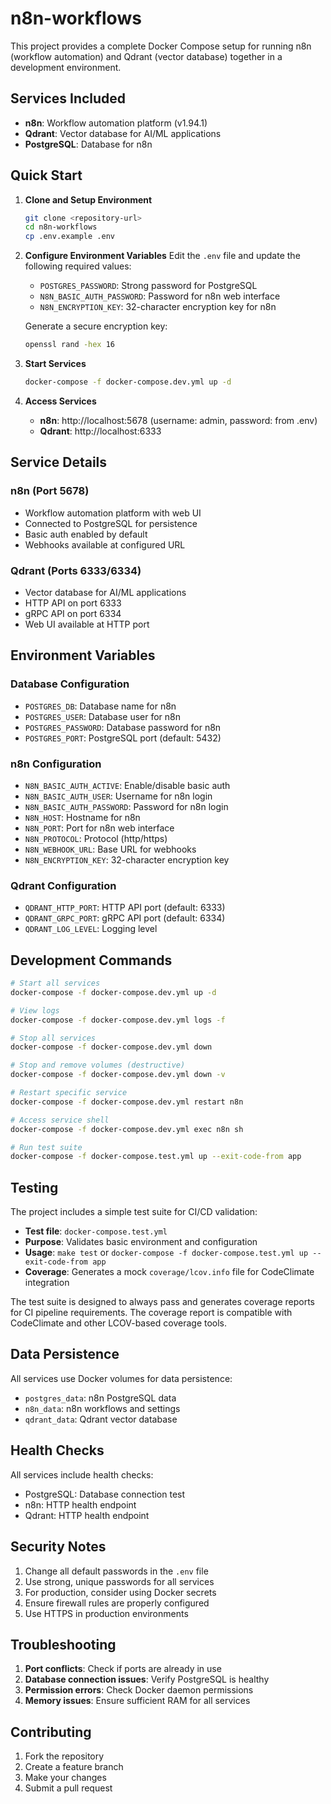 # n8n-workflows

This project provides a complete Docker Compose setup for running n8n (workflow automation) and Qdrant (vector database) together in a development environment.

## Services Included

- **n8n**: Workflow automation platform (v1.94.1)
- **Qdrant**: Vector database for AI/ML applications
- **PostgreSQL**: Database for n8n

## Quick Start

1. **Clone and Setup Environment**

   ```bash
   git clone <repository-url>
   cd n8n-workflows
   cp .env.example .env
   ```

2. **Configure Environment Variables**
   Edit the `.env` file and update the following required values:
   - `POSTGRES_PASSWORD`: Strong password for PostgreSQL
   - `N8N_BASIC_AUTH_PASSWORD`: Password for n8n web interface
   - `N8N_ENCRYPTION_KEY`: 32-character encryption key for n8n

   Generate a secure encryption key:

   ```bash
   openssl rand -hex 16
   ```

3. **Start Services**

   ```bash
   docker-compose -f docker-compose.dev.yml up -d
   ```

4. **Access Services**
   - **n8n**: http://localhost:5678 (username: admin, password: from .env)
   - **Qdrant**: http://localhost:6333

## Service Details

### n8n (Port 5678)

- Workflow automation platform with web UI
- Connected to PostgreSQL for persistence
- Basic auth enabled by default
- Webhooks available at configured URL

### Qdrant (Ports 6333/6334)

- Vector database for AI/ML applications
- HTTP API on port 6333
- gRPC API on port 6334
- Web UI available at HTTP port

## Environment Variables

### Database Configuration

- `POSTGRES_DB`: Database name for n8n
- `POSTGRES_USER`: Database user for n8n
- `POSTGRES_PASSWORD`: Database password for n8n
- `POSTGRES_PORT`: PostgreSQL port (default: 5432)

### n8n Configuration

- `N8N_BASIC_AUTH_ACTIVE`: Enable/disable basic auth
- `N8N_BASIC_AUTH_USER`: Username for n8n login
- `N8N_BASIC_AUTH_PASSWORD`: Password for n8n login
- `N8N_HOST`: Hostname for n8n
- `N8N_PORT`: Port for n8n web interface
- `N8N_PROTOCOL`: Protocol (http/https)
- `N8N_WEBHOOK_URL`: Base URL for webhooks
- `N8N_ENCRYPTION_KEY`: 32-character encryption key

### Qdrant Configuration

- `QDRANT_HTTP_PORT`: HTTP API port (default: 6333)
- `QDRANT_GRPC_PORT`: gRPC API port (default: 6334)
- `QDRANT_LOG_LEVEL`: Logging level

## Development Commands

```bash
# Start all services
docker-compose -f docker-compose.dev.yml up -d

# View logs
docker-compose -f docker-compose.dev.yml logs -f

# Stop all services
docker-compose -f docker-compose.dev.yml down

# Stop and remove volumes (destructive)
docker-compose -f docker-compose.dev.yml down -v

# Restart specific service
docker-compose -f docker-compose.dev.yml restart n8n

# Access service shell
docker-compose -f docker-compose.dev.yml exec n8n sh

# Run test suite
docker-compose -f docker-compose.test.yml up --exit-code-from app
```

## Testing

The project includes a simple test suite for CI/CD validation:

- **Test file**: `docker-compose.test.yml`
- **Purpose**: Validates basic environment and configuration
- **Usage**: `make test` or `docker-compose -f docker-compose.test.yml up --exit-code-from app`
- **Coverage**: Generates a mock `coverage/lcov.info` file for CodeClimate integration

The test suite is designed to always pass and generates coverage reports for CI pipeline requirements. The coverage report is compatible with CodeClimate and other LCOV-based coverage tools.

## Data Persistence

All services use Docker volumes for data persistence:

- `postgres_data`: n8n PostgreSQL data
- `n8n_data`: n8n workflows and settings
- `qdrant_data`: Qdrant vector database

## Health Checks

All services include health checks:

- PostgreSQL: Database connection test
- n8n: HTTP health endpoint
- Qdrant: HTTP health endpoint

## Security Notes

1. Change all default passwords in the `.env` file
2. Use strong, unique passwords for all services
3. For production, consider using Docker secrets
4. Ensure firewall rules are properly configured
5. Use HTTPS in production environments

## Troubleshooting

1. **Port conflicts**: Check if ports are already in use
2. **Database connection issues**: Verify PostgreSQL is healthy
3. **Permission errors**: Check Docker daemon permissions
4. **Memory issues**: Ensure sufficient RAM for all services

## Contributing

1. Fork the repository
2. Create a feature branch
3. Make your changes
4. Submit a pull request
